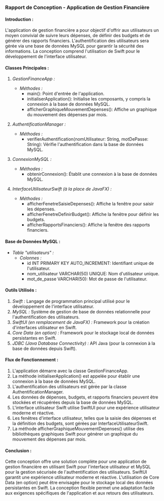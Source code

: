 ### Rapport de Conception - Application de Gestion Financière

#### Introduction :
L'application de gestion financière a pour objectif d'offrir aux utilisateurs un moyen convivial de suivre leurs dépenses, de définir des budgets et de générer des rapports financiers. L'authentification des utilisateurs sera gérée via une base de données MySQL pour garantir la sécurité des informations. La conception comprend l'utilisation de Swift pour le développement de l'interface utilisateur.

#### Classes Principales :

1. *GestionFinanceApp :*
   - *Méthodes :*
     - main(): Point d'entrée de l'application.
     - initialiserApplication(): Initialise les composants, y compris la connexion à la base de données MySQL.
     - afficherGraphiqueMouvementDepenses(): Affiche un graphique du mouvement des dépenses par mois.

2. *AuthentificationManager :*
   - *Méthodes :*
     - verifierAuthentification(nomUtilisateur: String, motDePasse: String): Vérifie l'authentification dans la base de données MySQL.

3. *ConnexionMySQL :*
   - *Méthodes :*
     - obtenirConnexion(): Établit une connexion à la base de données MySQL.

4. *InterfaceUtilisateurSwift (à la place de JavaFX) :*
   - *Méthodes :*
     - afficherFenetreSaisieDepenses(): Affiche la fenêtre pour saisir les dépenses.
     - afficherFenetreDefinirBudget(): Affiche la fenêtre pour définir les budgets.
     - afficherRapportsFinanciers(): Affiche la fenêtre des rapports financiers.

#### Base de Données MySQL :

- *Table "utilisateurs" :*
  - *Colonnes :*
    - id INT PRIMARY KEY AUTO_INCREMENT: Identifiant unique de l'utilisateur.
    - nom_utilisateur VARCHAR(50) UNIQUE: Nom d'utilisateur unique.
    - mot_de_passe VARCHAR(50): Mot de passe de l'utilisateur.

#### Outils Utilisés :

1. *Swift :* Langage de programmation principal utilisé pour le développement de l'interface utilisateur.
2. *MySQL :* Système de gestion de base de données relationnelle pour l'authentification des utilisateurs.
3. *SwiftUI (en remplacement de JavaFX) :* Framework pour la création d'interfaces utilisateur en Swift.
4. *Core Data (en option) :* Framework pour le stockage local de données persistantes en Swift.
5. *JDBC (Java Database Connectivity) :* API Java (pour la connexion à la base de données depuis Swift).

#### Flux de Fonctionnement :

1. L'application démarre avec la classe GestionFinanceApp.
2. La méthode initialiserApplication() est appelée pour établir une connexion à la base de données MySQL.
3. L'authentification des utilisateurs est gérée par la classe AuthentificationManager.
4. Les données de dépenses, budgets, et rapports financiers peuvent être stockées et récupérées depuis la base de données MySQL.
5. L'interface utilisateur Swift utilise SwiftUI pour une expérience utilisateur moderne et réactive.
6. Les fenêtres d'interface utilisateur, telles que la saisie des dépenses et la définition des budgets, sont gérées par InterfaceUtilisateurSwift.
7. La méthode afficherGraphiqueMouvementDepenses() utilise des bibliothèques graphiques Swift pour générer un graphique du mouvement des dépenses par mois.

#### Conclusion :

Cette conception offre une solution complète pour une application de gestion financière en utilisant Swift pour l'interface utilisateur et MySQL pour la gestion sécurisée de l'authentification des utilisateurs. SwiftUI garantit une expérience utilisateur moderne et réactive. L'utilisation de Core Data (en option) peut être envisagée pour le stockage local des données persistantes en Swift. La conception flexible permet une adaptation facile aux exigences spécifiques de l'application et aux retours des utilisateurs.
